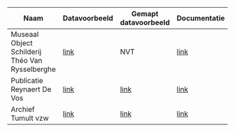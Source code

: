 | Naam|Datavoorbeeld|Gemapt datavoorbeeld|Documentatie|Documentatie mapping|
| --- |--- |---|---|---|
|Museaal Object Schilderij Théo Van Rysselberghe|[link](https://github.com/Informatievlaanderen/OSLOthema-cultureelErfgoed/blob/master/datavoorbeelden%20CE%20iteratie/museaal-object-schilderij-theo-van-rysselberge.json)|NVT|[link](https://github.com/Informatievlaanderen/OSLOthema-cultureelErfgoed/blob/master/datavoorbeelden%20CE%20iteratie/Museaal%20Object%20Schilderij%20Th%C3%A9o%20Van%20Rysselberghe.pdf)|NVT|
|Publicatie Reynaert De Vos|[link](https://github.com/Informatievlaanderen/OSLOthema-cultureelErfgoed/blob/master/datavoorbeelden%20CE%20iteratie/publicatie-Reynaert-de-vos.json)|[link](https://github.com/Informatievlaanderen/OSLOthema-cultureelErfgoed/blob/master/datavoorbeelden%20CE%20iteratie/publicatie-reynaert-de-vos-mapped.json)|[link](https://github.com/Informatievlaanderen/OSLOthema-cultureelErfgoed/blob/master/datavoorbeelden%20CE%20iteratie/Publicatie%20Reynaert%20de%20Vos.pdf)|[link](https://github.com/Informatievlaanderen/OSLOthema-cultureelErfgoed/blob/master/datavoorbeelden%20CE%20iteratie/Publicatie%20Reynaert%20de%20Vos%20volgens%20Basisregistratie.pdf)|
|Archief Tumult vzw|[link](https://github.com/Informatievlaanderen/OSLOthema-cultureelErfgoed/blob/master/datavoorbeelden%20CE%20iteratie/archief-tumult.json)|[link](https://github.com/Informatievlaanderen/OSLOthema-cultureelErfgoed/blob/master/datavoorbeelden%20CE%20iteratie/archief-tumult-mapped.json)|[link](https://github.com/Informatievlaanderen/OSLOthema-cultureelErfgoed/blob/master/datavoorbeelden%20CE%20iteratie/Archief%20Tumult.pdf)|[link](https://github.com/Informatievlaanderen/OSLOthema-cultureelErfgoed/blob/master/datavoorbeelden%20CE%20iteratie/Archief%20Tumult%20volgens%20Basisregistratie.pdf)|
